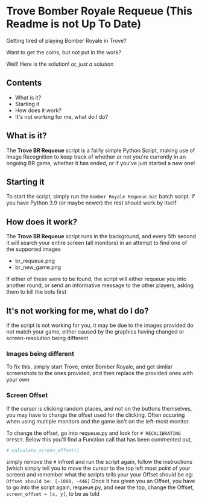 # Trove Bomber Royale Requeue (This Readme is not Up To Date)

Getting tired of playing Bomber Royale in Trove?

Want to get the coins, but not put in the work?

Well! Here is the solution! _or, just a solution_

## Contents

- What is it?
- Starting it
- How does it work?
- It's not working for me, what do I do?

## What is it?

The **Trove BR Requeue** script is a fairly simple Python Script, making use of Image Recognition to keep track of whether or not you're currently in an ongoing BR game, whether it has ended, or if you've just started a new one!

## Starting it

To start the script, simply run the `Bomber Royale Requeue.bat` batch script. If you have Python 3.9 (or maybe newer) the rest should work by itself

## How does it work?

The **Trove BR Requeue** script runs in the background, and every 5th second it will search your entire screen (all monitors) in an attempt to find one of the supported images

- br_requeue.png
- br_new_game.png

If either of these were to be found, the script will either requeue you into another round, or send an informative message to the other players, asking them to kill the bots first

## It's not working for me, what do I do?

If the script is not working for you, it may be due to the images provided do not match your game, either caused by the graphics having changed or screen-resolution being different

### Images being different

To fix this, simply start Trove, enter Bomber Royale, and get similar screenshots to the ones provided, and then replace the provided ones with your own

### Screen Offset

If the cursor is clicking random places, and not on the buttons themselves, you may have to change the offset used for the clicking. Often occuring when using multiple monitors and the game isn't on the left-most monitor.

To change the offset, go into requeue.py and look for `# RECALIBRATING OFFSET`. Below this you'll find a Function call that has been commented out, 
```py
# calculate_screen_offset()
```
simply remove the `#` infront and run the script again, follow the instructions (which simply tell you to move the cursor to the top left most point of your screen) and remember what the scripts tells your your Offset should be
eg: `Offset should be: [-1080, -446]`
Once it has given you an Offset, you have to go into the script again, requeue.py, and near the top, change the Offset, `screen_offset = [x, y]`, to be as told
